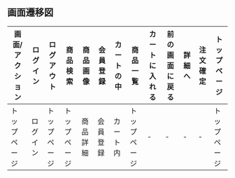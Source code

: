 ## 画面遷移図

|画面/アクション|ログイン|ログアウト|商品検索|商品画像|会員登録|カートの中|商品一覧|カートに入れる|前の画面に戻る|詳細へ|注文確定|トップページ|
|-----------|------|-------|------|-------|-------|-------|-------|----------|-----------|-----|-------|-------|
|トップページ|ログイン|トップページ|トップページ|商品詳細|会員登録|カート内|トップページ|-|-|-|-|トップページ|
